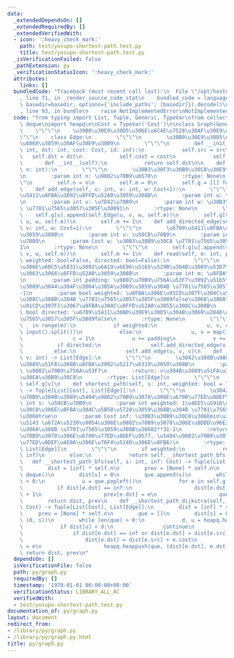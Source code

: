 ```yaml
---
data:
  _extendedDependsOn: []
  _extendedRequiredBy: []
  _extendedVerifiedWith:
  - icon: ':heavy_check_mark:'
    path: test/yosupo-shortest-path.test.py
    title: test/yosupo-shortest-path.test.py
  _isVerificationFailed: false
  _pathExtension: py
  _verificationStatusIcon: ':heavy_check_mark:'
  attributes:
    links: []
  bundledCode: "Traceback (most recent call last):\n  File \"/opt/hostedtoolcache/Python/3.8.16/x64/lib/python3.8/site-packages/onlinejudge_verify/documentation/build.py\"\
    , line 71, in _render_source_code_stat\n    bundled_code = language.bundle(stat.path,\
    \ basedir=basedir, options={'include_paths': [basedir]}).decode()\n  File \"/opt/hostedtoolcache/Python/3.8.16/x64/lib/python3.8/site-packages/onlinejudge_verify/languages/python.py\"\
    , line 93, in bundle\n    raise NotImplementedError\nNotImplementedError\n"
  code: "from typing import List, Tuple, Generic, TypeVar\nfrom collections import\
    \ deque\nimport heapq\n\nCost = TypeVar('Cost')\n\nclass Graph(Generic[Cost]):\n\
    \    \"\"\"\n    \u30B0\u30E9\u30D5\u306E\u6C4E\u7528\u30AF\u30E9\u30B9\n    \"\
    \"\"\n    class Edge:\n        \"\"\"\n        \u30B0\u30E9\u30D5\u306E\u8FBA\u3092\
    \u8868\u3059\u30AF\u30E9\u30B9\n        \"\"\"\n        def __init__(self, src:\
    \ int, dst: int, cost: Cost, id: int):\n            self.src = src\n         \
    \   self.dst = dst\n            self.cost = cost\n            self.id = id\n \
    \       def __int__(self):\n            return self.dst\n\n    def __init__(self,\
    \ n: int):\n        \"\"\"\n        \u30B3\u30F3\u30B9\u30C8\u30E9\u30AF\u30BF\
    \n        :param int n: \u9802\u70B9\u6570\n        :rtype: None\n        \"\"\
    \"\n        self.n = n\n        self.m = 0\n        self.g = [[] for _ in range(n)]\n\
    \    def add_edge(self, u: int, v: int, w: Cost=1):\n        \"\"\"\n        \u7121\
    \u5411\u8FBA\u3092\u8FFD\u52A0\u3059\u308B\n        :param int u: \u59CB\u70B9\
    \n        :param int v: \u7D42\u70B9\n        :param int w: \u30B3\u30B9\u30C8\
    \ \u7701\u7565\u3057\u305F\u30891\n        :rtype: None\n        \"\"\"\n    \
    \    self.g[u].append(self.Edge(u, v, w, self.m))\n        self.g[v].append(self.Edge(v,\
    \ u, w, self.m))\n        self.m += 1\n    def add_directed_edge(self, u: int,\
    \ v: int, w: Cost=1):\n        \"\"\"\n        \u6709\u5411\u8FBA\u3092\u8FFD\u52A0\
    \u3059\u308B\n        :param int u: \u59CB\u70B9\n        :param int v: \u7D42\
    \u70B9\n        :param Cost w: \u30B3\u30B9\u30C8 \u7701\u7565\u3057\u305F\u3089\
    1\n        :rtype: None\n        \"\"\"\n        self.g[u].append(self.Edge(u,\
    \ v, w, self.m))\n        self.m += 1\n    def read(self, m: int, padding: int=-1,\
    \ weighted: bool=False, directed: bool=False):\n        \"\"\"\n        \u8FBA\
    \u306E\u60C5\u5831\u3092\u6A19\u6E96\u5165\u529B\u304B\u3089\u53D7\u3051\u53D6\
    \u3063\u3066\u8FFD\u52A0\u3059\u308B\n        :param int m: \u8FBA\u306E\u6570\
    \n        :param int padding: \u9802\u70B9\u756A\u53F7\u3092\u5165\u529B\u304B\
    \u3089\u3044\u304F\u3064\u305A\u3089\u3059\u304B \u7701\u7565\u3057\u305F\u3089\
    -1\n        :param bool weighted: \u8FBA\u306E\u91CD\u307F\u304C\u5165\u529B\u3055\
    \u308C\u308B\u304B \u7701\u7565\u3057\u305F\u3089false\u3068\u306A\u308A\u3001\
    \u91CD\u307F1\u3067\u8FBA\u304C\u8FFD\u52A0\u3055\u308C\u308B\n        :param\
    \ bool directed: \u6709\u5411\u30B0\u30E9\u30D5\u304B\u3069\u3046\u304B \u7701\
    \u7565\u3057\u305F\u3089false\n        :rtype: None\n        \"\"\"\n        for\
    \ _ in range(m):\n            if weighted:\n                u, v, c = map(int,\
    \ input().split())\n            else:\n                u, v = map(int, input().split())\n\
    \                c = 1\n            u += padding\n            v += padding\n \
    \           if directed:\n                self.add_directed_edge(u, v, c)\n  \
    \          else:\n                self.add_edge(u, v, c)\n    def __getitem__(self,\
    \ v: int) -> List[Edge]:\n        \"\"\"\n        \u3042\u308B\u9802\u70B9\u304B\
    \u3089\u51FA\u308B\u8FBA\u3092\u5217\u6319\u3059\u308B\n        :param int v:\
    \ \u9802\u70B9\u756A\u53F7\n        :return: v\u304B\u3089\u51FA\u308B\u8FBA\u306E\
    \u30EA\u30B9\u30C8\n        :rtype: List[Edge]\n        \"\"\"\n        return\
    \ self.g[v]\n    def shortest_path(self, s: int, weighted: bool = True, inf: Cost=-1)\
    \ -> Tuple[List[Cost], List[Edge]]:\n        \"\"\"\n        \u3042\u308B\u9802\
    \u70B9\u304B\u3089\u5404\u9802\u70B9\u3078\u306E\u6700\u77ED\u8DEF\n        :param\
    \ int s: \u59CB\u70B9\n        :param int weighted: 1\u4EE5\u5916\u306E\u30B3\u30B9\
    \u30C8\u306E\u8FBA\u304C\u5B58\u5728\u3059\u308B\u304B \u7701\u7565\u3059\u308B\
    \u3068true\n        :param Cost inf: \u30B3\u30B9\u30C8\u306Emin\u306E\u5358\u4F4D\
    \u5143 \u672A\u5230\u9054\u306E\u9802\u70B9\u3078\u306E\u8DDD\u96E2\u306Finf\u306B\
    \u306A\u308B \u7701\u7565\u3059\u308B\u30682**31-1\n        :return: (\u5404\u9802\
    \u70B9\u3078\u306E\u6700\u77ED\u8DEF\u9577, \u5404\u9802\u70B9\u3078\u306E\u6700\
    \u77ED\u8DEF\u4E0A\u306E\u76F4\u524D\u306E\u8FBA)\n        :rtype: Tuple[List[Cost],\
    \ List[Edge]]\n        \"\"\"\n        if weighted:\n            return self.__shortest_path_dijkstra(s,\
    \ inf)\n        else:\n            return self.__shortest_path_bfs(s, inf)\n \
    \   def __shortest_path_bfs(self, s: int, inf: Cost) -> Tuple[List[int], List[Edge]]:\n\
    \        dist = [inf] * self.n\n        prev = [None] * self.n\n        que =\
    \ deque()\n        dist[s] = 0\n        que.append(s)\n        while len(que)\
    \ > 0:\n            u = que.popleft()\n            for e in self.g[u]:\n     \
    \           if dist[e.dst] == inf:\n                    dist[e.dst] = dist[e.src]\
    \ + 1\n                    prev[e.dst] = e\n                    que.append(e.dst)\n\
    \        return dist, prev\n    def __shortest_path_dijkstra(self, s: int, inf:\
    \ Cost) -> Tuple[List[Cost], List[Edge]]:\n        dist = [inf] * self.n\n   \
    \     prev = [None] * self.n\n        que = []\n        dist[s] = 0\n        heapq.heappush(que,\
    \ (0, s))\n        while len(que) > 0:\n            d, u = heapq.heappop(que)\n\
    \            if dist[u] < d:\n                continue\n            for e in self.g[u]:\n\
    \                if dist[e.dst] == inf or dist[e.dst] > dist[e.src] + e.cost:\n\
    \                    dist[e.dst] = dist[e.src] + e.cost\n                    prev[e.dst]\
    \ = e\n                    heapq.heappush(que, (dist[e.dst], e.dst))\n       \
    \ return dist, prev\n"
  dependsOn: []
  isVerificationFile: false
  path: py/graph.py
  requiredBy: []
  timestamp: '1970-01-01 00:00:00+00:00'
  verificationStatus: LIBRARY_ALL_AC
  verifiedWith:
  - test/yosupo-shortest-path.test.py
documentation_of: py/graph.py
layout: document
redirect_from:
- /library/py/graph.py
- /library/py/graph.py.html
title: py/graph.py
---
```

